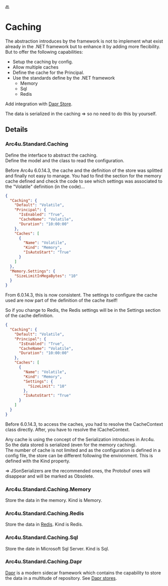 ﻿[ :back: ](../General.md)
# Caching

The abstraction introduces by the framework is not to implement what exist already in the .NET framework but to enhance it by adding more flecibility.
But to offer the following capabilities:
- Setup the caching by config.
- Allow multiple caches
- Define the cache for the Principal.
- Use the standards define by the .NET framework
    - Memory
    - Sql
    - Redis

Add integration with [Dapr Store](https://dapr.io/).


The data is serialized in the caching => so no need to do this by yourself.
## Details

### Arc4u.Standard.Caching

Define the interface to abstract the caching.<br>
Define the model and the class to read the configuration.

Before Arc4u 6.0.14.3, the cache and the definition of the store was splitted and finally not easy to manage.
You had to find the section for the memory cache defined and check the code to see which settings was associated to the "Volatile" definition (in the code)...

```json
{
  "Caching": {
    "Default": "Volatile",
    "Principal": {
      "IsEnabled": "True",
      "CacheName": "Volatile",
      "Duration": "10:00:00"
    },
    "Caches": [
      {
        "Name": "Volatile",
        "Kind": "Memory",
        "IsAutoStart": "True"
      }
    ]
  },
  "Memory.Settings": {
    "SizeLimitInMegaBytes": "10"
  }
}
```

From 6.0.14.3, this is now consistent. The settings to configure the cache used are now part of the definition of the cache itself!

So if you change to Redis, the Redis settings will be in the Settings section of the cache definition.

```json
{
  "Caching": {
    "Default": "Volatile",
    "Principal": {
      "IsEnabled": "True",
      "CacheName": "Volatile",
      "Duration": "10:00:00"
    },
    "Caches": [
      {
        "Name": "Volatile",
        "Kind": "Memory",
        "Settings": {
          "SizeLimit": "10"
        },
        "IsAutoStart": "True"
      }
    ]
  }
}
```

Before 6.0.14.3, to access the caches, you had to resolve the CacheContext class directly. After, you have to resolve the ICacheContext.

Any cache is using the concept of the Serialization introduces in Arc4u.<br>
So the data stored is serialized (even for the memory caching).<br>
The number of cache is not limited and as the configuration is defined in a config file, the store can be different following the environment. This is defined with the Kind property.

=> JSonSerializers are the recommended ones, the Protobuf ones will disappear and will be marked as Obsolete.

### Arc4u.Standard.Caching.Memory

Store the data in the memory. Kind is Memory.

### Arc4u.Standard.Caching.Redis

Store the data in [Redis](https://redis.io/). Kind is Redis.

### Arc4u.Standard.Caching.Sql

Store the date in Microsoft Sql Server. Kind is Sql.

### Arc4u.Standard.Caching.Dapr

[Dapr](https://dapr.io/) is a modern sidecar framework which contains the capability to store the data in a multitude of repository. See [Dapr stores](https://docs.dapr.io/reference/components-reference/supported-state-stores/).